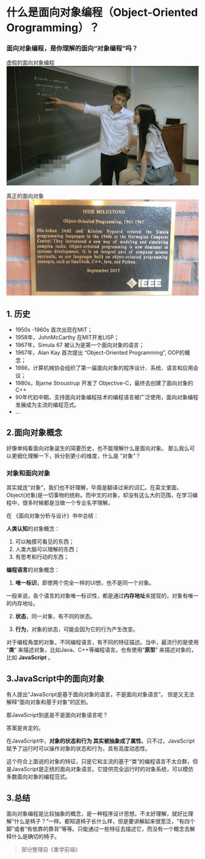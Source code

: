 # 什么是面向对象编程（Object-Oriented Orogramming）？

### 面向对象编程，是你理解的面向“对象编程”吗？

虚假的面向对象编程
![虚假的面向对象编程](https://github.com/bakenray/Frontend-01-Template/blob/master/week01/static/OOP-1.png)

真正的面向对象
![真正的面向对象](https://github.com/bakenray/Frontend-01-Template/blob/master/week01/static/OOP-2.png)
                 
## 1. 历史

- 1950s -1960s 首次出现在MIT；
- 1958年，JohnMcCarthy 在MIT开发LISP；
- 1967年，Simula 67 被认为是第一个面向对象的语言；
- 1967年，Alan Kay 首次提出 “Object-Oriented Programming”, OOP的概念；
- 1986，计算机械协会组织了第一届面向对象的程序设计、系统、语言和应用会议；
- 1980s，Bjarne Stroustrup 开发了 Objective-C，最终去创建了面向对象的 C++
- 90年代初中期，支持面向对象编程技术的编程语言被广泛使用，面向对象编程发展成为主流的编程范式。
- ...

## 2.面向对象概念
好像单纯看面向对象诞生的简要历史，也不能理解什么是面向对象。
那么我么可以更细化理解一下，拆分到更小的维度，什么是 “对象”？

### 对象和面向对象
其实就连“对象”，我们也不好理解，毕竟是翻译过来的词汇。在英文里面，Object(对象)是一切事物的统称。而中文的对象，却没有这么大的范围，在学习编程中，很多时候都是当做一个专业名字理解。

在 《面向对象分析与设计》书中总结：

**人类认知**的对象概念：
1. 可以触摸可看见的东西；
2. 人类大脑可以理解的东西；
3. 有思考和行动的东西；

**编程语言**的对象概念：
1. **唯一标识**，即使两个完全一样的UI想，也不是同一个对象。

一般来说，各个语言的对象唯一标识性，都是通过**内存地址**来提现的，对象有唯一的内存地址。

2. **状态**，同一对象，有不同的状态。

3. **行为**，对象的状态，可能会因为它的行为产生改变。


对于编程角度的对象，不同编程语言，有不同的特征描述。当中，最流行的是使用 “**类**” 来描述对象，比如Java、C++等编程语言。也有使用“**原型**” 来描述对象的，比如 **JavaScript** 。

## 3.JavaScript中的面向对象

有人提出“JavaScript是基于面向对象的语言，不是面向对象语言”。
但是又无法解释“面向对象和基于对象”的区别。

那JavaScript到底是不是面向对象语言呢？

答案是肯定的。

在JavaScript中，**对象的状态和行为 其实被抽象成了属性**。只不过，JavaScript赋予了运行时可以操作对象的状态和行为，具有高度动态性。

这个符合上面说的对象的特征，只是它和主流的基于“类”的编程语言不太合群，但是JavaScript是正统的面向对象语言。它提供完全运行时的对象系统，可以模仿多数面向对象的编程范式。

## 3.总结
面向对象编程是比较抽象的概念，是一种程序设计思想。不太好理解，就好比理解“什么是椅子？”一样。都知道椅子长什么样，但是要讲解起来很宽泛，“有四个脚”或者“有依靠的靠背”等等。只能通过一些特征去描述它，而没有一个概念去解释什么是确切的椅子。

> 部分整理自《重学前端》
